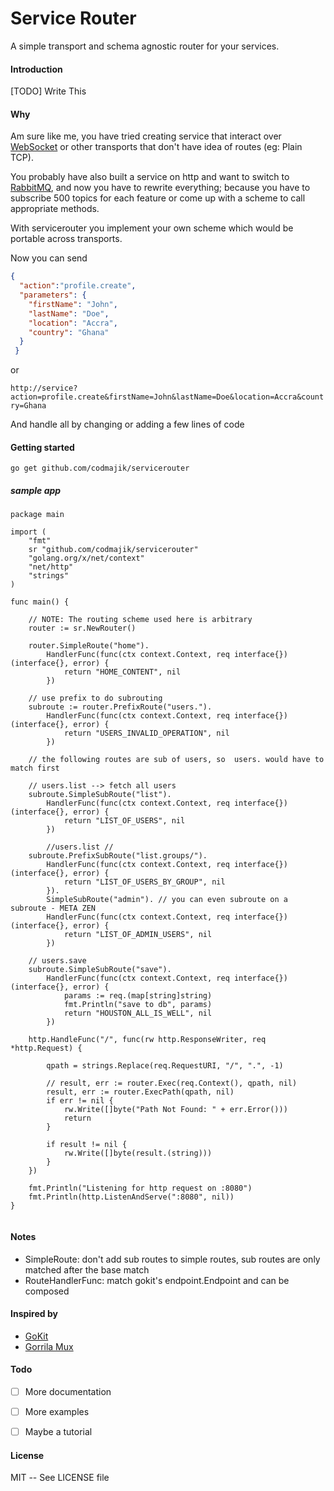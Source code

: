 # Service Router
A simple transport and schema agnostic router for your services. 

#### Introduction
[TODO] Write This

#### Why
Am sure like me, you have tried creating service that interact over [WebSocket](https://wikipedia.org/wiki/WebSocket) or other transports that don't have idea of routes (eg: Plain TCP).

You probably have also built a service on http and want to switch to [RabbitMQ](https://www.rabbitmq.com/), and now you have to rewrite everything; because you have to subscribe 500 topics for each feature or come up with a scheme to call appropriate methods.

With servicerouter you implement your own scheme which would be portable across transports.

Now you can send
```json
{
  "action":"profile.create",
  "parameters": {
    "firstName": "John",
    "lastName": "Doe",
    "location": "Accra",
    "country": "Ghana"
  }
 }
 ```

or 

`
  http://service?action=profile.create&firstName=John&lastName=Doe&location=Accra&country=Ghana
`

And handle all by changing or adding a few lines of code

#### Getting started

```shell
go get github.com/codmajik/servicerouter
```

##### sample app
```golang
package main

import (
	"fmt"
	sr "github.com/codmajik/servicerouter"
	"golang.org/x/net/context"
	"net/http"
	"strings"
)

func main() {

	// NOTE: The routing scheme used here is arbitrary
	router := sr.NewRouter()

	router.SimpleRoute("home").
		HandlerFunc(func(ctx context.Context, req interface{}) (interface{}, error) {
			return "HOME_CONTENT", nil
		})

	// use prefix to do subrouting
	subroute := router.PrefixRoute("users.").
		HandlerFunc(func(ctx context.Context, req interface{}) (interface{}, error) {
			return "USERS_INVALID_OPERATION", nil
		})

	// the following routes are sub of users, so  users. would have to match first

	// users.list --> fetch all users
	subroute.SimpleSubRoute("list").
		HandlerFunc(func(ctx context.Context, req interface{}) (interface{}, error) {
			return "LIST_OF_USERS", nil
		})

		//users.list //
	subroute.PrefixSubRoute("list.groups/").
		HandlerFunc(func(ctx context.Context, req interface{}) (interface{}, error) {
			return "LIST_OF_USERS_BY_GROUP", nil
		}).
		SimpleSubRoute("admin"). // you can even subroute on a subroute - META ZEN
		HandlerFunc(func(ctx context.Context, req interface{}) (interface{}, error) {
			return "LIST_OF_ADMIN_USERS", nil
		})

	// users.save
	subroute.SimpleSubRoute("save").
		HandlerFunc(func(ctx context.Context, req interface{}) (interface{}, error) {
			params := req.(map[string]string)
			fmt.Println("save to db", params)
			return "HOUSTON_ALL_IS_WELL", nil
		})

	http.HandleFunc("/", func(rw http.ResponseWriter, req *http.Request) {

		qpath = strings.Replace(req.RequestURI, "/", ".", -1)

		// result, err := router.Exec(req.Context(), qpath, nil)
		result, err := router.ExecPath(qpath, nil)
		if err != nil {
			rw.Write([]byte("Path Not Found: " + err.Error()))
			return
		}

		if result != nil {
			rw.Write([]byte(result.(string)))
		}
	})

	fmt.Println("Listening for http request on :8080")
	fmt.Println(http.ListenAndServe(":8080", nil))
}


```
#### Notes
* SimpleRoute: don't add sub routes to simple routes, sub routes are only matched after the base match
* RouteHandlerFunc: match gokit's endpoint.Endpoint and can be composed


#### Inspired by
- [GoKit](http://gokit.io)
- [Gorrila Mux](http://www.gorillatoolkit.org/pkg/mux)


#### Todo
- [ ] More documentation
- [ ] More examples
- [ ] Maybe a tutorial


#### License
MIT  -- See LICENSE file

